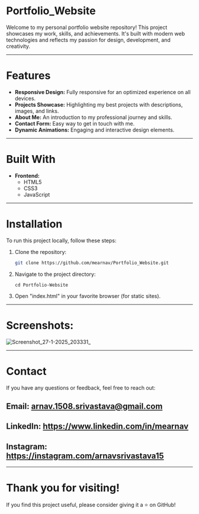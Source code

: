 # Portfolio_Website

Welcome to my personal portfolio website repository! This project showcases my work, skills, and achievements. It's built with modern web technologies and reflects my passion for design, development, and creativity.

---

# Features
- **Responsive Design:** Fully responsive for an optimized experience on all devices.
- **Projects Showcase:** Highlighting my best projects with descriptions, images, and links.
- **About Me:** An introduction to my professional journey and skills.
- **Contact Form:** Easy way to get in touch with me.
- **Dynamic Animations:** Engaging and interactive design elements.

---

# Built With
- **Frontend:**
  - HTML5
  - CSS3 
  - JavaScript 

---

# Installation
To run this project locally, follow these steps:

1. Clone the repository:
   ```bash
   git clone https://github.com/mearnav/Portfolio_Website.git
   
2. Navigate to the project directory:

       cd Portfolio-Website

4. Open "index.html" in your favorite browser (for static sites).

---

# Screenshots:

![Screenshot_27-1-2025_203331_](https://github.com/user-attachments/assets/03eba4f3-e736-4450-a820-0debcc961fcf)

---

# Contact
If you have any questions or feedback, feel free to reach out:

## Email: arnav.1508.srivastava@gmail.com
## LinkedIn: https://www.linkedin.com/in/mearnav
## Instagram: https://instagram.com/arnavsrivastava15

---

# Thank you for visiting!
If you find this project useful, please consider giving it a ⭐️ on GitHub!
